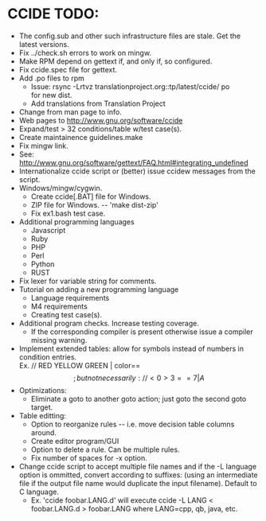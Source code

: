 # CCIDE TODO:
 * The config.sub and other such infrastructure files are stale. Get the latest versions.
 * Fix ../check.sh errors to work on mingw.
 * Make RPM depend on gettext if, and only if, so configured.
 * Fix ccide.spec file for gettext.
 * Add .po files to rpm 
   * Issue: rsync -Lrtvz  translationproject.org::tp/latest/ccide/  po   
			for new dist.
   * Add translations from Translation Project
 * Change from man page to info. 
 * Web pages to http://www.gnu.org/software/ccide
 * Expand/test  > 32 conditions/table w/test case(s).
 * Create maintainence guidelines.make 
 * Fix mingw link.
 * See:  http://www.gnu.org/software/gettext/FAQ.html#integrating_undefined
 * Internationalize ccide script or (better) issue ccidew messages from the script.
 * Windows/mingw/cygwin.
    * Create ccide[.BAT] file for Windows.
    * ZIP file for Windows.  -- 'make dist-zip'
    * Fix ex1.bash test case.
 * Additional programming languages
    * Javascript
    * Ruby
    * PHP
    * Perl
    * Python
    * RUST
 * Fix lexer for variable string for comments.
 * Tutorial on adding a new programming language
    * Language requirements
    * M4 requirements
    * Creating test case(s).
 * Additional program checks.  Increase testing coverage.
    * If the corresponding compiler is present
		   otherwise issue a compiler missing warning.
 * Implement extended tables: allow for symbols instead of numbers in condition entries.   
		Ex. // RED YELLOW GREEN | color==$$;  but not necessarily:  //  <0  >3   ==7  | A$$  
 * Optimizations:
    * Eliminate a goto to another goto action; just goto the second goto target.
 * Table editting:
    * Option to reorganize rules -- i.e.  move decision table columns around.
    * Create editor program/GUI
    * Option to delete a rule. Can be multiple rules.
    * Fix number of spaces for -x option. 
 * Change ccide script to accept multiple file names and if the -L language option is ommitted,
		    convert according to suffixes: (using an intermediate file if the output file name 
		    would duplicate the input filename).  Default to C language.
    * Ex.  'ccide foobar.LANG.d' will execute ccide -L LANG < foobar.LANG.d > foobar.LANG
			where LANG=cpp, qb, java, etc.

